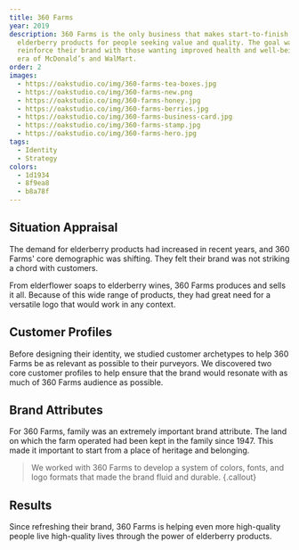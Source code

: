 ```yaml
---
title: 360 Farms
year: 2019
description: 360 Farms is the only business that makes start-to-finish
  elderberry products for people seeking value and quality. The goal was to
  reinforce their brand with those wanting improved health and well-being in an
  era of McDonald’s and WalMart.
order: 2
images:
  - https://oakstudio.co/img/360-farms-tea-boxes.jpg
  - https://oakstudio.co/img/360-farms-new.png
  - https://oakstudio.co/img/360-farms-honey.jpg
  - https://oakstudio.co/img/360-farms-berries.jpg
  - https://oakstudio.co/img/360-farms-business-card.jpg
  - https://oakstudio.co/img/360-farms-stamp.jpg
  - https://oakstudio.co/img/360-farms-hero.jpg
tags:
  - Identity
  - Strategy
colors:
  - 1d1934
  - 8f9ea8
  - b8a78f
---
```


## Situation Appraisal

The demand for elderberry products had increased in recent years, and 360 Farms' core demographic was shifting. They felt their brand was not striking a chord with customers.

From elderflower soaps to elderberry wines, 360 Farms produces and sells it all. Because of this wide range of products, they had great need for a versatile logo that would work in any context.

## Customer Profiles

Before designing their identity, we studied customer archetypes to help 360 Farms be as relevant as possible to their purveyors. We discovered two core customer profiles to help ensure that the brand would resonate with as much of 360 Farms audience as possible.

## Brand Attributes

For 360 Farms, family was an extremely important brand attribute. The land on which the farm operated had been kept in the family since 1947. This made it important to start from a place of heritage and belonging.

> We worked with 360 Farms to develop a system of colors, fonts, and logo formats that made the brand fluid and durable.
{.callout}

## Results

Since refreshing their brand, 360 Farms is helping even more high-quality people live high-quality lives through the power of elderberry products.
